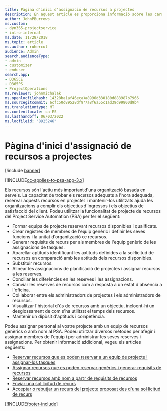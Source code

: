 ```yaml
---
title: Pàgina d'inici d'assignació de recursos a projectes
description: En aquest article es proporciona informació sobre les característiques d'administració de recursos al Project Service Automation (PSA) for Dynamics 365.
author: JohnPBurrows
ms.custom:
- dyn365-projectservice
- intro-internal
ms.date: 11/28/2018
ms.topic: article
ms.author: ruhercul
audience: Admin
search.audienceType:
- admin
- customizer
- enduser
search.app:
- D365CE
- D365PS
- ProjectOperations
ms.reviewer: johnmichalak
ms.openlocfilehash: 14328ba1af46eca3a8996d330180d888987b7966
ms.sourcegitcommit: 6cfc50d89528df977a8f6a55c1ad39d99800d9b4
ms.translationtype: MT
ms.contentlocale: ca-ES
ms.lasthandoff: 06/03/2022
ms.locfileid: "8925246"
---
```

# <a name="resourcing-projects-home-page"></a>Pàgina d'inici d'assignació de recursos a projectes

[!include [banner](../includes/psa-now-project-operations.md)]

[!INCLUDE[cc-applies-to-psa-app-3.x](../includes/cc-applies-to-psa-app-3x.md)]

Els recursos són l'actiu més important d'una organització basada en serveis. La capacitat de trobar els recursos adequats a l'hora adequada, reservar aquests recursos en projectes i mantenir-los utilitzats ajuda les organitzacions a complir els objectius d'ingressos i els objectius de satisfacció del client. Podeu utilitzar la funcionalitat de projecte de recursos del Project Service Automation (PSA) per fer el següent:

- Formar equips de projecte reservant recursos disponibles i qualificats.
- Crear registres de membres de l'equip genèric i definir les seves funcions i la unitat d'organització de recursos.
- Generar requisits de recurs per als membres de l'equip genèric de les assignacions de tasques.
- Aparellar aptituds identificant les aptituds definides a la sol·licitud de recursos en comparació amb les aptituds dels recursos disponibles.
- Substituir recursos.
- Alinear les assignacions de planificació de projectes i assignar recursos a les reserves.
- Conciliar les diferències en les reserves i les assignacions.
- Canviar les reserves de recursos com a resposta a un estat d'absència a l'oficina.
- Col·laborar entre els administradors de projectes i els administradors de recursos.
- Visualitzar l'historial d'ús de recursos amb un objectiu, incloent-hi un desglossament de com s'ha utilitzat el temps dels recursos.
- Mantenir un dipòsit d'aptituds i competència.


Podeu assignar personal al vostre projecte amb un equip de recursos genèrics o amb nom al PSA. Podeu utilitzar diversos mètodes per afegir i assignar membres de l'equip i per administrar les seves reserves i assignacions. Per obtenir informació addicional, vegeu els articles següents:

- [Reservar recursos que es poden reservar a un equip de projecte i assignar-los tasques](assign-named-bookable-resource.md)
- [Assignar recursos que es poden reservar genèrics i generar requisits de recursos](assign-generic-bookable-resource.md)
- [Reservar recursos amb nom a partir de requisits de recursos](book-named-resource.md)
- [Enviar una sol·licitud de recurs](submit-resource-request.md)
- [Acceptar o rebutjar un recurs del projecte proposat des d'una sol·licitud de recurs](accept-reject-proposed-resource.md)


[!INCLUDE[footer-include](../includes/footer-banner.md)]
